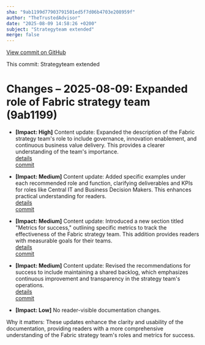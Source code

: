 ```yaml
---
sha: "9ab1199d77903791501ed5f7d06b4703e208959f"
author: "TheTrustedAdvisor"
date: "2025-08-09 14:58:26 +0200"
subject: "Strategyteam extended"
merge: false
---
```


[View commit on GitHub](https://github.com/TheTrustedAdvisor/FabricAdoptionFramework/commit/9ab1199d77903791501ed5f7d06b4703e208959f)

This commit: Strategyteam extended

# Changes – 2025-08-09: Expanded role of Fabric strategy team (9ab1199)

- **[Impact: High]** Content update: Expanded the description of the Fabric strategy team's role to include governance, innovation enablement, and continuous business value delivery. This provides a clearer understanding of the team's importance.  
   [details](/docs/about/changes/2025-08-09-strategy-team-extended)  
   [commit](https://github.com/TheTrustedAdvisor/FabricAdoptionFramework/commit/9ab1199d77903791501ed5f7d06b4703e208959f)

- **[Impact: Medium]** Content update: Added specific examples under each recommended role and function, clarifying deliverables and KPIs for roles like Central IT and Business Decision Makers. This enhances practical understanding for readers.  
   [details](/docs/about/changes/2025-08-09-strategy-team-extended)  
   [commit](https://github.com/TheTrustedAdvisor/FabricAdoptionFramework/commit/9ab1199d77903791501ed5f7d06b4703e208959f)

- **[Impact: Medium]** Content update: Introduced a new section titled "Metrics for success," outlining specific metrics to track the effectiveness of the Fabric strategy team. This addition provides readers with measurable goals for their teams.  
   [details](/docs/about/changes/2025-08-09-strategy-team-extended)  
   [commit](https://github.com/TheTrustedAdvisor/FabricAdoptionFramework/commit/9ab1199d77903791501ed5f7d06b4703e208959f)

- **[Impact: Medium]** Content update: Revised the recommendations for success to include maintaining a shared backlog, which emphasizes continuous improvement and transparency in the strategy team's operations.  
   [details](/docs/about/changes/2025-08-09-strategy-team-extended)  
   [commit](https://github.com/TheTrustedAdvisor/FabricAdoptionFramework/commit/9ab1199d77903791501ed5f7d06b4703e208959f)

- **[Impact: Low]** No reader-visible documentation changes.  
   
Why it matters: These updates enhance the clarity and usability of the documentation, providing readers with a more comprehensive understanding of the Fabric strategy team's roles and metrics for success.
